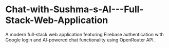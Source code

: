 # Chat-with-Sushma-s-AI---Full-Stack-Web-Application
A modern full-stack web application featuring Firebase authentication with Google login and AI-powered chat functionality using OpenRouter API.

